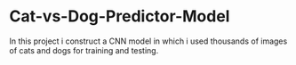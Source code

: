 # Cat-vs-Dog-Predictor-Model
In this project i construct a CNN model in which i used thousands of images of cats and dogs for training and testing.
